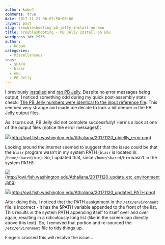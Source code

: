 ```yaml
---
author: kubu4
comments: true
date: 2017-11-21 00:07:50+00:00
layout: post
slug: troubleshooting-pb-jelly-install-on-emu
title: Troubleshooting - PB Jelly Install on Emu
wordpress_id: 2936
author:
  - kubu4
categories:
  - Miscellaneous
tags:
  - $PATH
  - blasr
  - emu
  - PB Jelly
---
```


I previously [installed](https://robertslab.github.io/sams-notebook/2017/10/30/software-installation-pb-jelly-suite-and-blasr-on-emu.html) and [ran PB Jelly](https://robertslab.github.io/sams-notebook/2017/11/14/genome-assembly-olympia-oyster-illumina-pacbio-using-pb-jelly-wbgi-scaffold-assembly.html). Despite no error messages being output, I noticed something odd during my quick post-assembly stats check: [The PB Jelly numbers were identical to the input reference file](https://robertslab.github.io/sams-notebook/2017/11/14/assembly-comparison-oly-assemblies-using-quast.html). This seemed very strange and made me decide to look a bit deeper in the PB Jelly output files.

As it turns out, PB Jelly did not complete successfully! Here's a look at one of the output files (notice the error messages!):

![](https://owl.fish.washington.edu/Athaliana/20171120_pbjellly_error.png)(http://owl.fish.washington.edu/Athaliana/20171120_pbjellly_error.png)

Looking around the internet seemed to suggest that the issue could be that the `blasr` program wasn't in my system PATH (`blasr` is located in: `/home/shared/bin`). So, I updated that, since `/home/shared/bin` wasn't in the system PATH!:

![](https://owl.fish.washington.edu/Athaliana/20171120_update_etc_environment.png)(http://owl.fish.washington.edu/Athaliana/20171120_update_etc_environment.png)

![](https://owl.fish.washington.edu/Athaliana/20171120_updated_PATH.png)(http://owl.fish.washington.edu/Athaliana/20171120_updated_PATH.png)

After doing this, I noticed that the PATH assignment in the `/etc/environment` file is incorrect - it has the $PATH variable appended to the front of the list. This results in the system PATH appending itself to itself over and over again, resulting in a ridiculously long list (like in the screen cap directly above this text). So, I removed that portion and re-sourced the `/etc/environment` file to tidy things up.

Fingers crossed this will resolve the issue...

